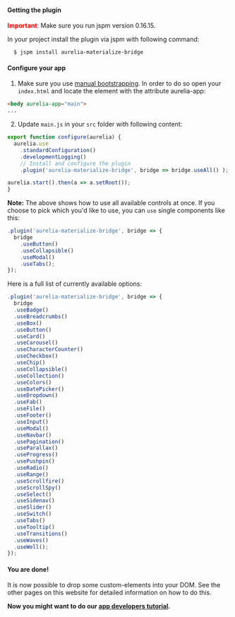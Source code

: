 #### Getting the plugin

**<span style="color: red;">Important</span>**: Make sure you run jspm version 0.16.15.

In your project install the plugin via jspm with following command:

  ```
    $ jspm install aurelia-materialize-bridge
  ```

#### Configure your app

1. Make sure you use [manual bootstrapping](http://aurelia.io/docs#/aurelia/framework/1.0.0-beta.1.0.8/doc/article/app-configuration-and-startup). In order to do so open your `index.html` and locate the element with the attribute aurelia-app:

  ```html
  <body aurelia-app="main">
  ...
```

2. Update  `main.js` in your `src` folder with following content:

  ```javascript
  export function configure(aurelia) {
    aurelia.use
      .standardConfiguration()
      .developmentLogging()
      // Install and configure the plugin
      .plugin('aurelia-materialize-bridge', bridge => bridge.useAll() );

  aurelia.start().then(a => a.setRoot());
  }
  ```

  **Note:** The above shows how to use all available controls at once. If you choose to pick which you'd like to use, you can ```use``` single components like this:

  ```javascript
  .plugin('aurelia-materialize-bridge', bridge => {
    bridge
      .useButton()
      .useCollapsible()
      .useModal()
      .useTabs();
  });
  ```

  Here is a full list of currently available options:

  ```javascript
  .plugin('aurelia-materialize-bridge', bridge => {
    bridge
    .useBadge()
    .useBreadcrumbs()
    .useBox()
    .useButton()
    .useCard()
    .useCarousel()
    .useCharacterCounter()
    .useCheckbox()
    .useChip()
    .useCollapsible()
    .useCollection()
    .useColors()
    .useDatePicker()
    .useDropdown()
    .useFab()
    .useFile()
    .useFooter()
    .useInput()
    .useModal()
    .useNavbar()
    .usePagination()
    .useParallax()
    .useProgress()
    .usePushpin()
    .useRadio()
    .useRange()
    .useScrollfire()
    .useScrollSpy()
    .useSelect()
    .useSidenav()
    .useSlider()
    .useSwitch()
    .useTabs()
    .useTooltip()
    .useTransitions()
    .useWaves()
    .useWell();
  });
  ```

#### You are done!
It is now possible to drop some custom-elements into your DOM. See the other pages on this website for detailed information on how to do this.

**Now you might want to do our <a href="https://aurelia-ui-toolkits.gitbooks.io/materialize-bridge-docs/content/app_developers_tutorial/introduction.html" target="_blank">app developers tutorial</a>.**
